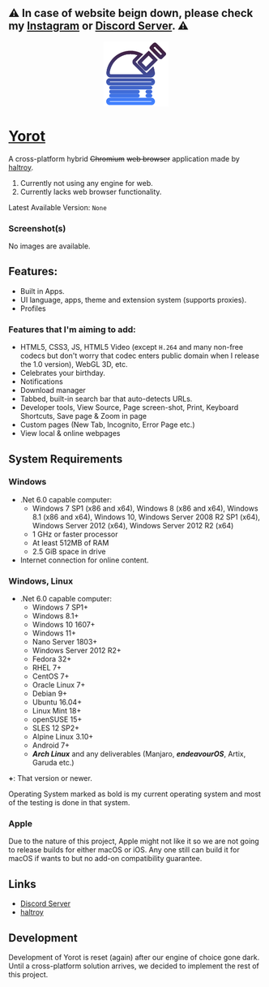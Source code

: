 ## ⚠ In case of website beign down, please check my [Instagram](https://instagram.com/haltroy_) or [Discord Server](https://discord.gg/DjZQEvZ8n5). ⚠

<p align="center" style="text-align: center;">
  <img width="128" height="128" src="https://github.com/Haltroy/Yorot.Avalonia/raw/main/src/Yorot.Avalonia/Assets/Yorot.png" />
</p>

# [Yorot](https://haltroy.com/Yorot.html "Yorot's Page")

A cross-platform hybrid ~~Chromium~~ ~~web browser~~ application made
by [haltroy](https://haltroy.com "haltroy's Website").

1. Currently not using any engine for web.
2. Currently lacks web browser functionality.

Latest Available Version: `None`

### Screenshot(s)

No images are available.

## Features:

- Built in Apps.
- UI language, apps, theme and extension system (supports proxies).
- Profiles

### Features that I'm aiming to add:

- HTML5, CSS3, JS, HTML5 Video (except `H.264` and many non-free codecs but don't worry that codec enters public domain
  when I release the 1.0 version), WebGL 3D, etc.
- Celebrates your birthday.
- Notifications
- Download manager
- Tabbed, built-in search bar that auto-detects URLs.
- Developer tools, View Source, Page screen-shot, Print, Keyboard Shortcuts, Save page & Zoom in page
- Custom pages (New Tab, Incognito, Error Page etc.)
- View local & online webpages

## System Requirements

### Windows

- .Net 6.0 capable computer:
    - Windows 7 SP1 (x86 and x64), Windows 8 (x86 and x64), Windows 8.1 (x86 and x64), Windows 10, Windows Server 2008
      R2 SP1 (x64), Windows Server 2012 (x64), Windows Server 2012 R2 (x64)
    - 1 GHz or faster processor
    - At least 512MB of RAM
    - 2.5 GiB space in drive
- Internet connection for online content.

### Windows, Linux

- .Net 6.0 capable computer:
    - Windows 7 SP1+
    - Windows 8.1+
    - Windows 10 1607+
    - Windows 11+
    - Nano Server 1803+
    - Windows Server 2012 R2+
    - Fedora 32+
    - RHEL 7+
    - CentOS 7+
    - Oracle Linux 7+
    - Debian 9+
    - Ubuntu 16.04+
    - Linux Mint 18+
    - openSUSE 15+
    - SLES 12 SP2+
    - Alpine Linux 3.10+
    - Android 7+
    - ***Arch Linux*** and any deliverables (Manjaro, ***endeavourOS***, Artix, Garuda etc.)

**+**: That version or newer.

Operating System marked as bold is my current operating system and most of the testing is done in that system.

### Apple

Due to the nature of this project, Apple might not like it so we are not going to release
builds for either macOS or iOS. Any one still can build it for macOS if wants to but no add-on compatibility guarantee.

## Links

- [Discord Server](https://discord.gg/cWJ7cwjTrM)
- [haltroy](https://haltroy.com/Yorot)

## Development

Development of Yorot is reset (again) after our engine of choice gone dark. Until a cross-platform solution arrives, we
decided to implement the rest of this project.

